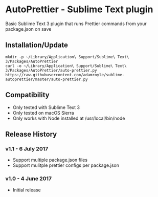 # AutoPrettier - Sublime Text plugin

Basic Sublime Text 3 plugin that runs Prettier commands from your package.json on save

## Installation/Update

```
mkdir -p ~/Library/Application\ Support/Sublime\ Text\ 3/Packages/AutoPrettier
curl -o ~/Library/Application\ Support/Sublime\ Text\ 3/Packages/AutoPrettier/auto-prettier.py https://raw.githubusercontent.com/adamroyle/sublime-autoprettier/master/auto-prettier.py
```
## Compatibility

- Only tested with Sublime Text 3
- Only tested on macOS Sierra
- Only works with Node installed at /usr/local/bin/node

## Release History

### v1.1 - 6 July 2017

- Support multiple package.json files
- Support mulitple prettier configs per package.json

### v1.0 - 4 June 2017

- Initial release
